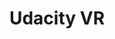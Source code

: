 ---
description: 供潜在的 VR 开发者了解下概念。
layout: post
results:
- primaryGenreName: Education
  version: '2'
  genreIds:
  - '6017'
  - '6016'
  formattedPrice: 免费
  artworkUrl60: http://is3.mzstatic.com/image/thumb/Purple71/v4/f2/c0/c4/f2c0c484-edcd-5c7a-531d-c1fa148bc3e9/source/60x60bb.jpg
  minimumOsVersion: '6.0'
  appletvScreenshotUrls: &a []
  sellerName: Udacity, Inc.
  supportedDevices:
  - iPhone-3GS
  - iPhone4
  - iPodTouchFourthGen
  - iPad2Wifi
  - iPad23G
  - iPhone4S
  - iPadThirdGen
  - iPadThirdGen4G
  - iPhone5
  - iPodTouchFifthGen
  - iPadFourthGen
  - iPadFourthGen4G
  - iPadMini
  - iPadMini4G
  - iPhone5c
  - iPhone5s
  - iPhone6
  - iPhone6Plus
  - iPodTouchSixthGen
  genres:
  - 教育
  - 娱乐
  currentVersionReleaseDate: '2016-10-16T23:22:30Z'
  trackName: Udacity VR
  isVppDeviceBasedLicensingEnabled: true
  description: 'Want to become a VR Developer? Welcome to your tour of Udacity’s
    VR Developer Nanodegree program!


    In partnership with Google VR, HTC Vive, and Upload, we have built a world-class
    curriculum that will teach how to create amazing VR content, and equip
    you with the skills you’ll need to launch a career in the VR industry.


    This app provides a preview of what you can expect from your initial VR
    projects in the program.


    Please enjoy your tour, and vist udacity.com/vr to enroll!'
  price: 0
  trackId: 1145023227
  releaseDate: '2016-10-15T09:52:46Z'
  advisories: *a
  screenshotUrls:
  - http://a1.mzstatic.com/us/r30/Purple71/v4/38/96/f2/3896f2b6-751b-714c-9fed-0fbd742a33a8/screen696x696.jpeg
  - http://a3.mzstatic.com/us/r30/Purple71/v4/d0/bb/0b/d0bb0b46-a3bd-ce96-8302-bb3f3d37406f/screen696x696.jpeg
  - http://a5.mzstatic.com/us/r30/Purple71/v4/a1/10/f4/a110f419-3e18-03c1-5620-86f528706b15/screen406x722.jpeg
  - http://a5.mzstatic.com/us/r30/Purple71/v4/26/99/15/269915f0-0328-b047-2104-af76de7ca6af/screen406x722.jpeg
  artistViewUrl: https://itunes.apple.com/cn/developer/udacity/id819700936?uo=4
  primaryGenreId: 6017
  kind: software
  fileSizeBytes: '316792832'
  bundleId: com.Udacity.VRwithUdacity
  trackContentRating: 4+
  releaseNotes: Release version with improved performance and graphics.
  trackCensoredName: Udacity VR
  contentAdvisoryRating: 4+
  isGameCenterEnabled: false
  artistName: Udacity
  languageCodesISO2A:
  - EN
  features: *a
  wrapperType: software
  artworkUrl512: http://is3.mzstatic.com/image/thumb/Purple71/v4/f2/c0/c4/f2c0c484-edcd-5c7a-531d-c1fa148bc3e9/source/512x512bb.jpg
  artworkUrl100: http://is3.mzstatic.com/image/thumb/Purple71/v4/f2/c0/c4/f2c0c484-edcd-5c7a-531d-c1fa148bc3e9/source/100x100bb.jpg
  trackViewUrl: https://geo.itunes.apple.com/cn/app/udacity-vr/id1145023227?mt=8&uo=4
  artistId: 819700936
  currency: CNY
  ipadScreenshotUrls: *a
category: 教育
tags: tag1
resultCount: 1
title: Udacity VR

---